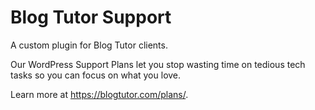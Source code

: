 # Blog Tutor Support
A custom plugin for Blog Tutor clients.

Our WordPress Support Plans let you stop wasting time on tedious tech tasks so you can focus on what you love. 

Learn more at https://blogtutor.com/plans/.
